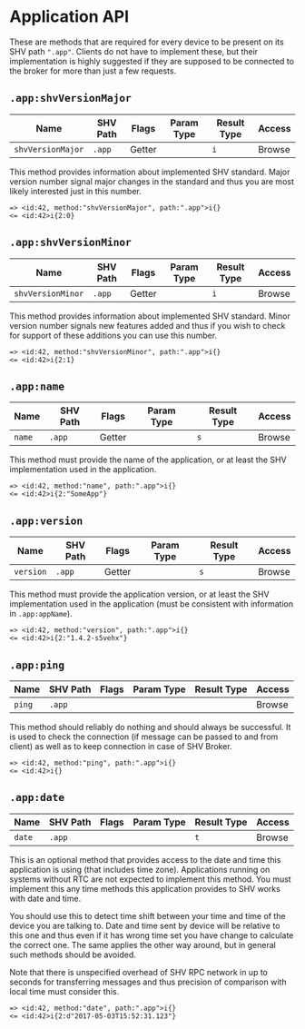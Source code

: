 # Application API

These are methods that are required for every device to be present on its SHV
path `".app"`. Clients do not have to implement these, but their implementation
is highly suggested if they are supposed to be connected to the broker for more
than just a few requests.

## `.app:shvVersionMajor`

| Name              | SHV Path | Flags  | Param Type | Result Type | Access |
|-------------------|----------|--------|------------|-------------|--------|
| `shvVersionMajor` | `.app`   | Getter |            | `i`         | Browse |

This method provides information about implemented SHV standard. Major version
number signal major changes in the standard and thus you are most likely
interested just in this number.

```
=> <id:42, method:"shvVersionMajor", path:".app">i{}
<= <id:42>i{2:0}
```

## `.app:shvVersionMinor`

| Name              | SHV Path | Flags  | Param Type | Result Type | Access |
|-------------------|----------|--------|------------|-------------|--------|
| `shvVersionMinor` | `.app`   | Getter |            | `i`         | Browse |

This method provides information about implemented SHV standard. Minor version
number signals new features added and thus if you wish to check for support of
these additions you can use this number.

```
=> <id:42, method:"shvVersionMinor", path:".app">i{}
<= <id:42>i{2:1}
```

## `.app:name`

| Name   | SHV Path | Flags  | Param Type | Result Type | Access |
|--------|----------|--------|------------|-------------|--------|
| `name` | `.app`   | Getter |            | `s`         | Browse |

This method must provide the name of the application, or at least the SHV
implementation used in the application.

```
=> <id:42, method:"name", path:".app">i{}
<= <id:42>i{2:"SomeApp"}
```

## `.app:version`

| Name      | SHV Path | Flags  | Param Type | Result Type | Access |
|-----------|----------|--------|------------|-------------|--------|
| `version` | `.app`   | Getter |            | `s`         | Browse |

This method must provide the application version, or at least the SHV
implementation used in the application (must be consistent with information in
`.app:appName`).

```
=> <id:42, method:"version", path:".app">i{}
<= <id:42>i{2:"1.4.2-s5vehx"}
```

## `.app:ping`

| Name   | SHV Path | Flags | Param Type | Result Type | Access |
|--------|----------|-------|------------|-------------|--------|
| `ping` | `.app`   |       |            |             | Browse |

This method should reliably do nothing and should always be successful. It is
used to check the connection (if message can be passed to and from client) as
well as to keep connection in case of SHV Broker.

```
=> <id:42, method:"ping", path:".app">i{}
<= <id:42>i{}
```

## `.app:date`

| Name   | SHV Path | Flags | Param Type | Result Type | Access |
|--------|----------|-------|------------|-------------|--------|
| `date` | `.app`   |       |            | `t`         | Browse |

This is an optional method that provides access to the date and time this
application is using (that includes time zone). Applications running on systems
without RTC are not expected to implement this method. You must implement this
any time methods this application provides to SHV works with date and time.

You should use this to detect time shift between your time and time of the
device you are talking to. Date and time sent by device will be relative to this
one and thus even if it has wrong time set you have change to calculate the
correct one. The same applies the other way around, but in general such methods
should be avoided.

Note that there is unspecified overhead of SHV RPC network in up to seconds for
transferring messages and thus precision of comparison with local time must
consider this.

```
=> <id:42, method:"date", path:".app">i{}
<= <id:42>i{2:d"2017-05-03T15:52:31.123"}
```
